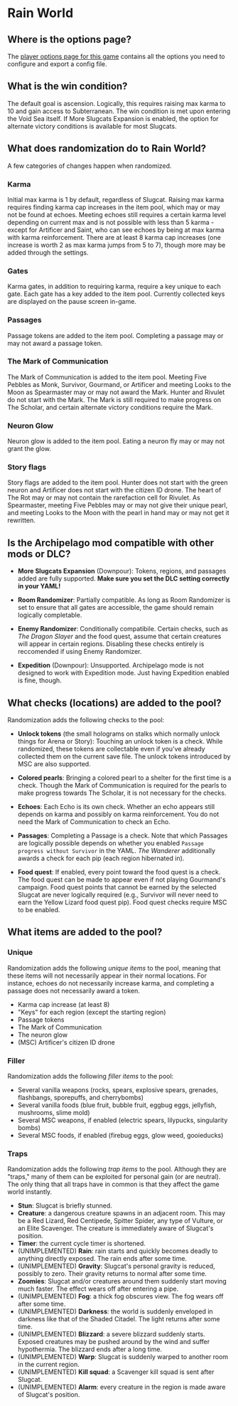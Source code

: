# Rain World

## Where is the options page?

The [player options page for this game](../player-options) contains all the options you need to configure and export a
config file.

## What is the win condition?

The default goal is ascension.
Logically, this requires raising max karma to 10 and gain access to Subterranean.
The win condition is met upon entering the Void Sea itself.
If More Slugcats Expansion is enabled,
the option for alternate victory conditions is available for most Slugcats.

## What does randomization do to Rain World?

A few categories of changes happen when randomized.

### Karma
Initial max karma is 1 by default, regardless of Slugcat.
Raising max karma requires finding karma cap increases in the item pool,
which may or may not be found at echoes.
Meeting echoes still requires a certain karma level depending on current max
and is not possible with less than 5 karma -
except for Artificer and Saint, who can see echoes by being at max karma with karma reinforcement.
There are at least 8 karma cap increases
(one increase is worth 2 as max karma jumps from 5 to 7),
though more may be added through the settings.

### Gates
Karma gates, in addition to requiring karma, require a key unique to each gate.
Each gate has a key added to the item pool.
Currently collected keys are displayed on the pause screen in-game.

### Passages
Passage tokens are added to the item pool.
Completing a passage may or may not award a passage token.

### The Mark of Communication
The Mark of Communication is added to the item pool.
Meeting Five Pebbles as Monk, Survivor, Gourmand, or Artificer
and meeting Looks to the Moon as Spearmaster may or may not award the Mark.
Hunter and Rivulet do not start with the Mark.
The Mark is still required to make progress on The Scholar,
and certain alternate victory conditions require the Mark.

### Neuron Glow
Neuron glow is added to the item pool.
Eating a neuron fly may or may not grant the glow.

### Story flags
Story flags are added to the item pool.
Hunter does not start with the green neuron
and Artificer does not start with the citizen ID drone.
The heart of The Rot may or may not contain the rarefaction cell for Rivulet.
As Spearmaster, meeting Five Pebbles may or may not give their unique pearl,
and meeting Looks to the Moon with the pearl in hand may or may not get it rewritten.

## Is the Archipelago mod compatible with other mods or DLC?

- **More Slugcats Expansion** (Downpour): 
Tokens, regions, and passages added are fully supported.
**Make sure you set the DLC setting correctly in your YAML!**

- **Room Randomizer**: Partially compatible.
As long as Room Randomizer is set to ensure that all gates are accessible,
the game should remain logically completable.

- **Enemy Randomizer**: Conditionally compatibile.
Certain checks, such as _The Dragon Slayer_ and the food quest,
assume that certain creatures will appear in certain regions.
Disabling these checks entirely is reccomended if using Enemy Randomizer.

- **Expedition** (Downpour): Unsupported.
Archipelago mode is not designed to work with Expedition mode.
Just having Expedition enabled is fine, though.

## What checks (locations) are added to the pool?

Randomization adds the following checks to the pool:
- **Unlock tokens** (the small holograms on stalks which normally unlock things for Arena or Story):
Touching an unlock token is a check.
While randomized, these tokens are collectable
even if you've already collected them on the current save file.
The unlock tokens introduced by MSC are also supported.

- **Colored pearls**:
Bringing a colored pearl to a shelter for the first time is a check.
Though the Mark of Communication is required for the pearls to make progress towards The Scholar,
it is not necessary for the checks.

- **Echoes**:
Each Echo is its own check.
Whether an echo appears still depends on karma and possibly on karma reinforcement.
You do not need the Mark of Communication to check an Echo.

- **Passages**:
Completing a Passage is a check.
Note that which Passages are logically possible depends on
whether you enabled `Passage progress without Survivor` in the YAML.
_The Wanderer_ additionally awards a check for each pip (each region hibernated in).

- **Food quest**:
If enabled, every point toward the food quest is a check.
The food quest can be made to appear even if not playing Gourmand's campaign.
Food quest points that cannot be earned by the selected Slugcat are never logically required
(e.g., Survivor will never need to earn the Yellow Lizard food quest pip).
Food quest checks require MSC to be enabled.

## What items are added to the pool?

### Unique
Randomization adds the following _unique items_ to the pool,
meaning that these items will not necessarily appear in their normal locations.
For instance, echoes do not necessarily increase karma,
and completing a passage does not necessarily award a token.
- Karma cap increase (at least 8)
- "Keys" for each region (except the starting region)
- Passage tokens
- The Mark of Communication
- The neuron glow
- (MSC) Artificer's citizen ID drone

### Filler
Randomization adds the following _filler items_ to the pool:
- Several vanilla weapons
(rocks, spears, explosive spears, grenades, flashbangs, sporepuffs, and cherrybombs)
- Several vanilla foods
(blue fruit, bubble fruit, eggbug eggs, jellyfish, mushrooms, slime mold)
- Several MSC weapons, if enabled (electric spears, lilypucks, singularity bombs)
- Several MSC foods, if enabled (firebug eggs, glow weed, gooieducks)

### Traps
Randomization adds the following _trap items_ to the pool.
Although they are "traps," many of them can be exploited for personal gain (or are neutral).
The only thing that all traps have in common is that they affect the game world instantly.
- **Stun**: Slugcat is briefly stunned.
- **Creature**: a dangerous creature spawns in an adjacent room.
This may be a Red Lizard, Red Centipede, Spitter Spider, any type of Vulture, or an Elite Scavenger.
The creature is immediately aware of Slugcat's position.
- **Timer**: the current cycle timer is shortened.
- (UNIMPLEMENTED) **Rain**: rain starts and quickly becomes deadly to anything directly exposed.
The rain ends after some time.
- (UNIMPLEMENTED) **Gravity**: Slugcat's personal gravity is reduced, possibly to zero.
Their gravity returns to normal after some time.
- **Zoomies**: Slugcat and/or creatures around them suddenly start moving much faster.
The effect wears off after entering a pipe.
- (UNIMPLEMENTED) **Fog**: a thick fog obscures view.  The fog wears off after some time.
- (UNIMPLEMENTED) **Darkness**: the world is suddenly enveloped in darkness like that of the Shaded Citadel.
The light returns after some time.
- (UNIMPLEMENTED) **Blizzard**: a severe blizzard suddenly starts.
Exposed creatures may be pushed around by the wind and suffer hypothermia.
The blizzard ends after a long time.
- (UNIMPLEMENTED) **Warp**: Slugcat is suddenly warped to another room in the current region.
- (UNIMPLEMENTED) **Kill squad**: a Scavenger kill squad is sent after Slugcat.
- (UNIMPLEMENTED) **Alarm**: every creature in the region is made aware of Slugcat's position.

